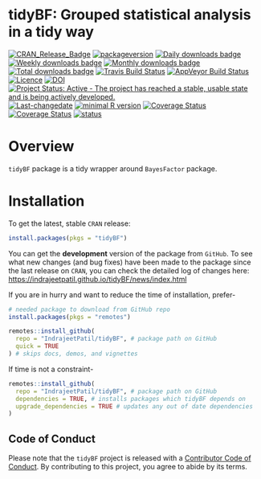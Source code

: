 
<!-- README.md is generated from README.Rmd. Please edit that file -->

# tidyBF: Grouped statistical analysis in a tidy way

[![CRAN\_Release\_Badge](http://www.r-pkg.org/badges/version-ago/tidyBF)](https://CRAN.R-project.org/package=tidyBF)
[![packageversion](https://img.shields.io/badge/Package%20version-0.1.0.9000-orange.svg?style=flat-square)](https://github.com/IndrajeetPatil/tidyBF/commits/master)
[![Daily downloads
badge](https://cranlogs.r-pkg.org/badges/last-day/tidyBF?color=blue)](https://CRAN.R-project.org/package=tidyBF)
[![Weekly downloads
badge](https://cranlogs.r-pkg.org/badges/last-week/tidyBF?color=blue)](https://CRAN.R-project.org/package=tidyBF)
[![Monthly downloads
badge](https://cranlogs.r-pkg.org/badges/last-month/tidyBF?color=blue)](https://CRAN.R-project.org/package=tidyBF)
[![Total downloads
badge](https://cranlogs.r-pkg.org/badges/grand-total/tidyBF?color=blue)](https://CRAN.R-project.org/package=tidyBF)
[![Travis Build
Status](https://travis-ci.org/IndrajeetPatil/tidyBF.svg?branch=master)](https://travis-ci.org/IndrajeetPatil/tidyBF)
[![AppVeyor Build
Status](https://ci.appveyor.com/api/projects/status/github/IndrajeetPatil/tidyBF?branch=master&svg=true)](https://ci.appveyor.com/project/IndrajeetPatil/tidyBF)
[![Licence](https://img.shields.io/badge/licence-GPL--3-blue.svg)](https://www.gnu.org/licenses/gpl-3.0.en.html)
[![DOI](https://zenodo.org/badge/126624251.svg)](https://zenodo.org/badge/latestdoi/126624251)
[![Project Status: Active - The project has reached a stable, usable
state and is being actively
developed.](http://www.repostatus.org/badges/latest/active.svg)](http://www.repostatus.org/#active)
[![Last-changedate](https://img.shields.io/badge/last%20change-2020--03--13-yellowgreen.svg)](https://github.com/IndrajeetPatil/tidyBF/commits/master)
[![minimal R
version](https://img.shields.io/badge/R%3E%3D-3.5.0-6666ff.svg)](https://cran.r-project.org/)
[![Coverage
Status](https://img.shields.io/codecov/c/github/IndrajeetPatil/tidyBF/master.svg)](https://codecov.io/github/IndrajeetPatil/tidyBF?branch=master)
[![Coverage
Status](https://coveralls.io/repos/github/IndrajeetPatil/tidyBF/badge.svg?branch=master)](https://coveralls.io/github/IndrajeetPatil/tidyBF?branch=master)
[![status](https://tinyverse.netlify.com/badge/tidyBF)](https://CRAN.R-project.org/package=tidyBF)

# Overview

`tidyBF` package is a tidy wrapper around `BayesFactor` package.

# Installation

To get the latest, stable `CRAN` release:

``` r
install.packages(pkgs = "tidyBF")
```

You can get the **development** version of the package from `GitHub`. To
see what new changes (and bug fixes) have been made to the package since
the last release on `CRAN`, you can check the detailed log of changes
here: <https://indrajeetpatil.github.io/tidyBF/news/index.html>

If you are in hurry and want to reduce the time of installation, prefer-

``` r
# needed package to download from GitHub repo
install.packages(pkgs = "remotes")

remotes::install_github(
  repo = "IndrajeetPatil/tidyBF", # package path on GitHub
  quick = TRUE
) # skips docs, demos, and vignettes
```

If time is not a constraint-

``` r
remotes::install_github(
  repo = "IndrajeetPatil/tidyBF", # package path on GitHub
  dependencies = TRUE, # installs packages which tidyBF depends on
  upgrade_dependencies = TRUE # updates any out of date dependencies
)
```

## Code of Conduct

Please note that the `tidyBF` project is released with a [Contributor
Code of
Conduct](https://contributor-covenant.org/version/2/0/CODE_OF_CONDUCT.html).
By contributing to this project, you agree to abide by its terms.
